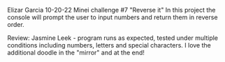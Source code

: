 Elizar Garcia
10-20-22
Minei challenge #7 "Reverse it"
In this project the console will prompt the user to input numbers and return them in reverse order.

Review: Jasmine Leek - program runs as expected, tested under multiple conditions including numbers, letters and special characters. I love the additional doodle in the "mirror" and at the end!

